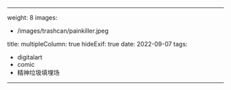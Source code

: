 

---
weight: 8
images:
- /images/trashcan/painkiller.jpeg

title:
multipleColumn: true
hideExif: true
date: 2022-09-07
tags:
- digitalart
- comic
- 精神垃圾填埋场
---

